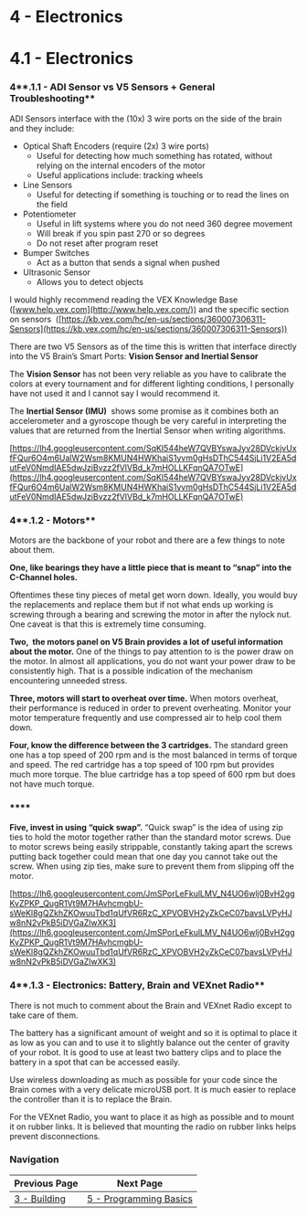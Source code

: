 # 4 - Electronics

# 4.1 - Electronics

### 4**.1.1 - ADI Sensor vs V5 Sensors + General Troubleshooting**

ADI Sensors interface with the (10x) 3 wire ports on the side of the brain and they include:

- Optical Shaft Encoders (require (2x) 3 wire ports)
    - Useful for detecting how much something has rotated, without relying on the internal encoders of the motor
    - Useful applications include: tracking wheels
- Line Sensors
    - Useful for detecting if something is touching or to read the lines on the field
- Potentiometer
    - Useful in lift systems where you do not need 360 degree movement
    - Will break if you spin past 270 or so degrees
    - Do not reset after program reset
- Bumper Switches
    - Act as a button that sends a signal when pushed
- Ultrasonic Sensor
    - Allows you to detect objects

I would highly recommend reading the VEX Knowledge Base ([www.help.vex.com](http://www.help.vex.com/)) and the specific section on sensors  ([https://kb.vex.com/hc/en-us/sections/360007306311-Sensors](https://kb.vex.com/hc/en-us/sections/360007306311-Sensors))

There are two V5 Sensors as of the time this is written that interface directly into the V5 Brain’s Smart Ports: **Vision Sensor and Inertial Sensor**

The **Vision Sensor** has not been very reliable as you have to calibrate the colors at every tournament and for different lighting conditions, I personally have not used it and I cannot say I would recommend it.

The **Inertial Sensor (IMU)**  shows some promise as it combines both an accelerometer and a gyroscope though be very careful in interpreting the values that are returned from the Inertial Sensor when writing algorithms.

[https://lh4.googleusercontent.com/SqKI544heW7QVBYswaJyv28DVckjvUxfFQur6O4m6UalW2Wsm8KMUN4HWKhaiS1yvm0gHsDThC544SjLi1V2EA5dutFeV0NmdIAE5dwJziBvzz2fVlVBd_k7mHOLLKFqnQA7OTwE](https://lh4.googleusercontent.com/SqKI544heW7QVBYswaJyv28DVckjvUxfFQur6O4m6UalW2Wsm8KMUN4HWKhaiS1yvm0gHsDThC544SjLi1V2EA5dutFeV0NmdIAE5dwJziBvzz2fVlVBd_k7mHOLLKFqnQA7OTwE)

### 4**.1.2 - Motors**

Motors are the backbone of your robot and there are a few things to note about them.

**One, like bearings they have a little piece that is meant to “snap” into the C-Channel holes.**

Oftentimes these tiny pieces of metal get worn down. Ideally, you would buy the replacements and replace them but if not what ends up working is screwing through a bearing and screwing the motor in after the nylock nut. One caveat is that this is extremely time consuming.

**Two,  the motors panel on V5 Brain provides a lot of useful information about the motor.** One of the things to pay attention to is the power draw on the motor. In almost all applications, you do not want your power draw to be consistently high. That is a possible indication of the mechanism encountering unneeded stress.

**Three, motors will start to overheat over time.** When motors overheat, their performance is reduced in order to prevent overheating. Monitor your motor temperature frequently and use compressed air to help cool them down.

**Four, know the difference between the 3 cartridges.** The standard green one has a top speed of 200 rpm and is the most balanced in terms of torque and speed. The red cartridge has a top speed of 100 rpm but provides much more torque. The blue cartridge has a top speed of 600 rpm but does not have much torque.

### ****

**Five, invest in using “quick swap”.** “Quick swap” is the idea of using zip ties to hold the motor together rather than the standard motor screws. Due to motor screws being easily strippable, constantly taking apart the screws putting back together could mean that one day you cannot take out the screw. When using zip ties, make sure to prevent them from slipping off the motor.

[https://lh6.googleusercontent.com/JmSPorLeFkulLMV_N4UO6wlj0BvH2ggKvZPKP_QugR1Vt9M7HAvhcmgbU-sWeKl8gQZkhZKOwuuTbd1qUfVR6RzC_XPVOBVH2yZkCeC07bavsLVPyHJw8nN2vPkB5iDVGaZlwXK3](https://lh6.googleusercontent.com/JmSPorLeFkulLMV_N4UO6wlj0BvH2ggKvZPKP_QugR1Vt9M7HAvhcmgbU-sWeKl8gQZkhZKOwuuTbd1qUfVR6RzC_XPVOBVH2yZkCeC07bavsLVPyHJw8nN2vPkB5iDVGaZlwXK3)

### 4**.1.3 - Electronics: Battery, Brain and VEXnet Radio**

There is not much to comment about the Brain and VEXnet Radio except to take care of them.

The battery has a significant amount of weight and so it is optimal to place it as low as you can and to use it to slightly balance out the center of gravity of your robot. It is good to use at least two battery clips and to place the battery in a spot that can be accessed easily.

Use wireless downloading as much as possible for your code since the Brain comes with a very delicate microUSB port. It is much easier to replace the controller than it is to replace the Brain.

For the VEXnet Radio, you want to place it as high as possible and to mount it on rubber links. It is believed that mounting the radio on rubber links helps prevent disconnections.

### Navigation
| Previous Page | Next Page |
| ----------- | ----------- |
| [3 - Building](/src/md/3_Building.md) | [5 - Programming Basics](/src/md/5_Programming_Basics.md)  |